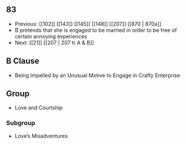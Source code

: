 ## 83
- Previous: [[102]] [[143]] [[145]] [[148]] [[207]] [[870 | 870a]] 
- B pretends that she is engaged to be married in order to be free of certain annoying experiences
- Next: [[21]] [[207 | 207 tr A &amp; B]] 

## B Clause
- Being Impelled by an Unusual Motive to Engage in Crafty Enterprise

## Group
- Love and Courtship

### Subgroup
- Love’s Misadventures

